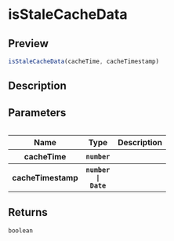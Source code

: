 
      
# isStaleCacheData

<div class="api-docs__section" data-reactroot="">

## Preview

</div><div class="api-docs__preview fn" data-reactroot="">

```ts
isStaleCacheData(cacheTime, cacheTimestamp)
```

</div><div class="api-docs__section" data-reactroot="">

## Description

</div><div class="api-docs__description" data-reactroot=""><span class="api-docs__do-not-parse">



</span></div><div class="api-docs__section" data-reactroot="">

## Parameters

</div><div class="api-docs__parameters" data-reactroot=""><table>

<table><thead><tr><th>Name</th><th>Type</th><th>Description</th></tr></thead><tbody><tr><th>cacheTime</th><th><code><span class="api-type__type">number</span></code></th><th><div class="api-docs__description"><span class="api-docs__do-not-parse">



</span></div></th></tr><tr><th>cacheTimestamp</th><th><code><span class="api-type__type">number</span><span class="api-type__symbol"> | </span><span class="api-type__type ">Date</span></code></th><th><div class="api-docs__description"><span class="api-docs__do-not-parse">



</span></div></th></tr></tbody></table>

</table></div><div class="api-docs__section" data-reactroot="">

## Returns

</div><div class="api-docs__returns" data-reactroot="">

```ts
boolean
```

</div>
